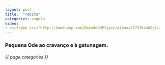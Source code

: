 ```yaml
---
layout: post
title:  "rebita"
categories: angola
video: 
- <<iframe src="http://bandcamp.com/EmbeddedPlayer/album=2575364468/size=large/bgcol=ffffff/linkcol=0687f5/tracklist=false/track=1798433576/transparent=true/" seamless></iframe>
---
```


### Pequena Ode ao cravanço e à gatunagem.
###### {{ page.categories }}